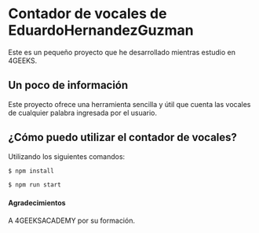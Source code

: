 # Contador de vocales de EduardoHernandezGuzman
Este es un pequeño proyecto que he desarrollado mientras estudio en 4GEEKS.

## Un poco de información
Este proyecto ofrece una herramienta sencilla y útil que cuenta las vocales de cualquier palabra ingresada por el usuario. 

## ¿Cómo puedo utilizar el contador de vocales?

Utilizando los siguientes comandos:

```bash
$ npm install
```
```bash
$ npm run start
```
#### Agradecimientos

A 4GEEKSACADEMY por su formación.
